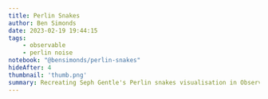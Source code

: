```yaml
---
title: Perlin Snakes
author: Ben Simonds
date: 2023-02-19 19:44:15
tags:
    - observable
    - perlin noise
notebook: "@bensimonds/perlin-snakes"
hideAfter: 4
thumbnail: 'thumb.png'
summary: Recreating Seph Gentle's Perlin snakes visualisation in Observable.
---
```

